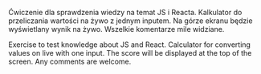 Ćwiczenie dla sprawdzenia wiedzy na temat JS i Reacta.
Kalkulator do przeliczania wartości na żywo z jednym inputem. Na górze ekranu będzie wyświetlany wynik na żywo.
Wszelkie komentarze mile widziane.

Exercise to test knowledge about JS and React.
Calculator for converting values on live with one input. The score will be displayed at the top of the screen.
Any comments are welcome.
